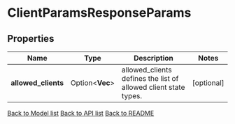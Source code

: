 # ClientParamsResponseParams

## Properties

| Name                | Type                    | Description                                                     | Notes      |
| ------------------- | ----------------------- | --------------------------------------------------------------- | ---------- |
| **allowed_clients** | Option<**Vec<String>**> | allowed_clients defines the list of allowed client state types. | [optional] |

[Back to Model list](../README.md#documentation-for-models) [Back to API list](../README.md#documentation-for-api-endpoints) [Back to README](../README.md)
